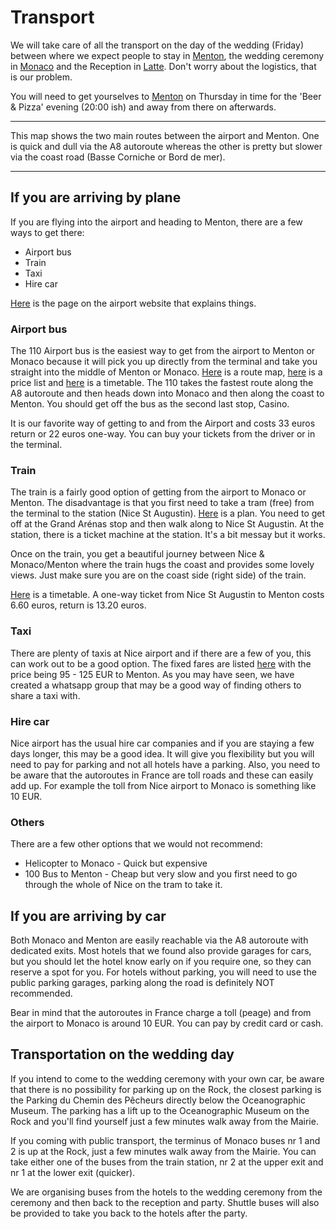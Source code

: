 # Transport

We will take care of all the transport on the day of the wedding (Friday) between where we expect people to stay in [Menton](/en/menton), the wedding ceremony in [Monaco](/en/monaco) and the Reception in [Latte](/en/latte). Don't worry about the logistics, that is our problem.

You will need to get yourselves to [Menton](/en/menton) on Thursday in time for the 'Beer & Pizza' evening (20:00 ish) and away from there on afterwards.

---

<google-map name="transport-map" width=640 height="480" float-center></google-map>

This map shows the two main routes between the airport and Menton. One is quick and dull via the A8 autoroute whereas the other is pretty but slower via the coast road (Basse Corniche or Bord de mer).

---

## If you are arriving by plane

If you are flying into the airport and heading to Menton, there are a few ways to get there:

- Airport bus
- Train
- Taxi
- Hire car

[Here](nice.aeroport.fr/en/directions/public-transport) is the page on the airport website that explains things.

### Airport bus

The 110 Airport bus is the easiest way to get from the airport to Menton or Monaco because it will pick you up directly from the terminal and take you straight into the middle of Menton or Monaco. [Here](https://storage.googleapis.com/is-wp-22-prod/uploads-prod/2019/11/ZOU06_PLAN_DES_LIGNES_ALPES_MARITIMES-2-1.pdf) is a route map, [here](https://storage.googleapis.com/is-wp-22-prod/uploads-prod/2021/08/ZOU06_TARIF_AEROPORT_LIGNES_110_210_250_07_2021.pdf) is a price list and [here](https://storage.googleapis.com/is-wp-22-prod/uploads-prod/2021/04/ZOU06_Ligne110_AEROPORT_MONACO_MENTON_valable_%C3%A0_compter_du_26_-avril_-2021.pdf) is a timetable. The 110 takes the fastest route along the A8 autoroute and then heads down into Monaco and then along the coast to Menton. You should get off the bus as the second last stop, Casino.

It is our favorite way of getting to and from the Airport and costs 33 euros return or 22 euros one-way. You can buy your tickets from the driver or in the terminal.

### Train

The train is a fairly good option of getting from the airport to Monaco or Menton. The disadvantage is that you first need to take a tram (free) from the terminal to the station (Nice St Augustin). [Here](https://www.lignesdazur.com/horaires-ligne/115) is a plan. You need to get off at the Grand Arénas stop and then walk along to Nice St Augustin. At the station, there is a ticket machine at the station. It's a bit messay but it works.

Once on the train, you get a beautiful journey between Nice & Monaco/Menton where the train hugs the coast and provides some lovely views. Just make sure you are on the coast side (right side) of the train.

[Here](https://en.oui.sncf/en/train/timetables/nice/menton) is a timetable. A one-way ticket from Nice St Augustin to Menton costs 6.60 euros, return is 13.20 euros.

### Taxi

There are plenty of taxis at Nice airport and if there are a few of you, this can work out to be a good option. The fixed fares are listed [here](https://www.nice.aeroport.fr/en/directions/taxis) with the price being 95 - 125 EUR to Menton. As you may have seen, we have created a whatsapp group that may be a good way of finding others to share a taxi with.

### Hire car

Nice airport has the usual hire car companies and if you are staying a few days longer, this may be a good idea. It will give you flexibility but you will need to pay for parking and not all hotels have a parking. Also, you need to be aware that the autoroutes in France are toll roads and these can easily add up. For example the toll from Nice airport to Monaco is something like 10 EUR.

### Others

There are a few other options that we would not recommend:

- Helicopter to Monaco - Quick but expensive
- 100 Bus to Menton - Cheap but very slow and you first need to go through the whole of Nice on the tram to take it.

## If you are arriving by car

Both Monaco and Menton are easily reachable via the A8 autoroute with dedicated exits. Most hotels that we found also provide garages for cars, but you should let the hotel know early on if you require one, so they can reserve a spot for you. For hotels without parking, you will need to use the public parking garages, parking along the road is definitely NOT recommended.

Bear in mind that the autoroutes in France charge a toll (peage) and from the airport to Monaco is around 10 EUR. You can pay by credit card or cash.

## Transportation on the wedding day

If you intend to come to the wedding ceremony with your own car, be aware that there is no possibility for parking up on the Rock, the closest parking is the Parking du Chemin des Pêcheurs directly below the Oceanographic Museum. The parking has a lift up to the Oceanographic Museum on the Rock and you'll find yourself just a few minutes walk away from the Mairie.

If you coming with public transport, the terminus of Monaco buses nr 1 and 2 is up at the Rock, just a few minutes walk away from the Mairie. You can take either one of the buses from the train station, nr 2 at the upper exit and nr 1 at the lower exit (quicker).

We are organising buses from the hotels to the wedding ceremony from the ceremony and then back to the reception and party. Shuttle buses will also be provided to take you back to the hotels after the party.
